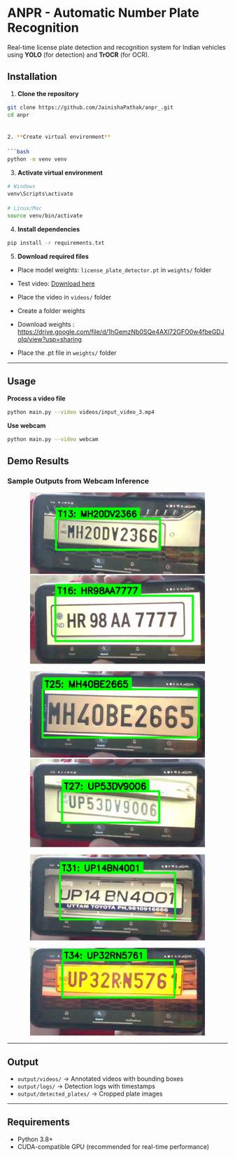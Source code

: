
# ANPR - Automatic Number Plate Recognition

Real-time license plate detection and recognition system for Indian vehicles using **YOLO** (for detection) and **TrOCR** (for OCR).



## Installation

1. **Clone the repository**
```bash
git clone https://github.com/JainishaPathak/anpr_.git
cd anpr


2. **Create virtual environment**

```bash
python -m venv venv
```

3. **Activate virtual environment**

```bash
# Windows
venv\Scripts\activate

# Linux/Mac
source venv/bin/activate
```

4. **Install dependencies**

```bash
pip install -r requirements.txt
```

5. **Download required files**

* Place model weights: `license_plate_detector.pt` in `weights/` folder
* Test video: [Download here](https://drive.google.com/file/d/1RPky7aKlF7lHwx7NkwSdsb0J8X07tT-r/view?usp=sharing)
* Place the video in `videos/` folder

* Create a folder weights
* Download weights : https://drive.google.com/file/d/1hGemzNb0SQe4AXl72GFO0w4fbeGDJoIq/view?usp=sharing
* Place the .pt file in `weights/` folder

---

## Usage

**Process a video file**

```bash
python main.py --video videos/input_video_3.mp4
```

**Use webcam**

```bash
python main.py --video webcam
```

## Demo Results

### Sample Outputs from Webcam Inference

<p align="center">
  <img src="webcam_results/img1.png" width="400" />
  <img src="webcam_results/img2.png" width="400" />
</p>

<p align="center">
  <img src="webcam_results/img3.png" width="400" />
  <img src="webcam_results/img4.png" width="400" />
</p>

<p align="center">
  <img src="webcam_results/img5.png" width="400" />
 
</p>

<p align="center">
  <img src="webcam_results/img7.png" width="400" />
</p>

---

## Output

* `output/videos/` → Annotated videos with bounding boxes
* `output/logs/` → Detection logs with timestamps
* `output/detected_plates/` → Cropped plate images

---

## Requirements

* Python 3.8+
* CUDA-compatible GPU (recommended for real-time performance)


